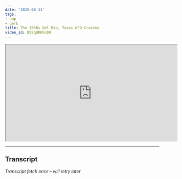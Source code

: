 ```yaml
---
date: '2025-08-11'
tags:
- uap
- gerb
title: The 1950s Del Rio, Texas UFO Crashes
video_id: 8S9qdRWSnD8
---
```


<iframe width="560" height="315" src="https://www.youtube.com/embed/8S9qdRWSnD8" allowfullscreen></iframe>

---

## Transcript
*Transcript fetch error – will retry later*